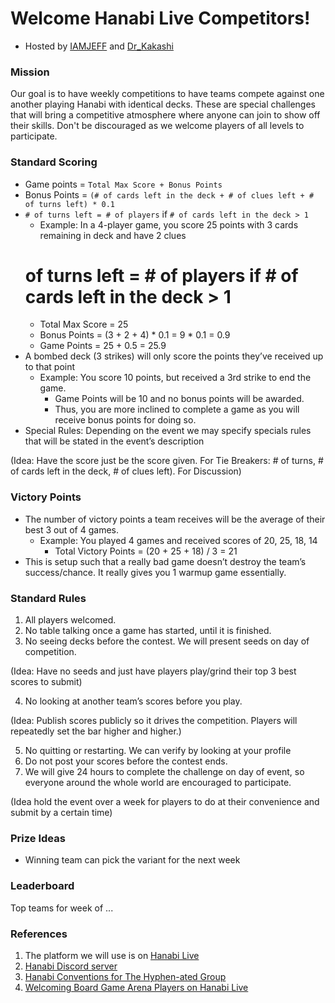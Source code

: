 # Welcome Hanabi Live Competitors!
* Hosted by [IAMJEFF](https://github.com/iamwhoiamhahaha) and [Dr_Kakashi](https://github.com/Dr-Kakashi)

### Mission
Our goal is to have weekly competitions to have teams compete against one another playing Hanabi with identical decks.  These are special challenges that will bring a competitive atmosphere where anyone can join to show off their skills.  Don't be discouraged as we welcome players of all levels to participate.

### Standard Scoring
* Game points = `Total Max Score + Bonus Points`
* Bonus Points = `(# of cards left in the deck + # of clues left + # of turns left) * 0.1`
* `# of turns left = # of players` if `# of cards left in the deck > 1`
  * Example: In a 4-player game, you score 25 points with 3 cards remaining in deck and have 2 clues
  # of turns left = # of players if # of cards left in the deck > 1
    * Total Max Score = 25
    * Bonus Points = (3 + 2 + 4) * 0.1 = 9 * 0.1 = 0.9
    * Game Points = 25 + 0.5 = 25.9
* A bombed deck (3 strikes) will only score the points they’ve received up to that point
  * Example: You score 10 points, but received a 3rd strike to end the game.
    * Game Points will be 10 and no bonus points will be awarded.  
    * Thus, you are more inclined to complete a game as you will receive bonus points for doing so. 
* Special Rules:  Depending on the event we may specify specials rules that will be stated in the event’s description

(Idea: Have the score just be the score given.  For Tie Breakers: # of turns, # of cards left in the deck, # of clues left).  For Discussion)

### Victory Points
* The number of victory points a team receives will be the average of their best 3 out of 4 games.
  * Example: You played 4 games and received scores of 20, 25, 18, 14
    * Total Victory Points = (20 + 25 + 18) / 3 = 21
* This is setup such that a really bad game doesn’t destroy the team’s success/chance.  It really gives you 1 warmup game essentially.

### Standard Rules
1.	All players welcomed.
2.	No table talking once a game has started, until it is finished.
3.	No seeing decks before the contest. We will present seeds on day of competition.

(Idea: Have no seeds and just have players play/grind their top 3 best scores to submit)

4.	No looking at another team’s scores before you play.

(Idea: Publish scores publicly so it drives the competition.  Players will repeatedly set the bar higher and higher.)

5.	No quitting or restarting.  We can verify by looking at your profile
6.	Do not post your scores before the contest ends.
7.	We will give 24 hours to complete the challenge on day of event, so everyone around the whole world are encouraged to participate.  

(Idea hold the event over a week for players to do at their convenience and submit by a certain time) 

### Prize Ideas
* Winning team can pick the variant for the next week

### Leaderboard
Top teams for week of ...

### References
1. The platform we will use is on <a href="https://hanabi.live" rel="nofollow">Hanabi Live</a>
2. <a href="https://discord.gg/FADvkJp" rel="nofollow">Hanabi Discord server</a>
3. <a href="https://github.com/Zamiell/hanabi-conventions" rel="nofollow">Hanabi Conventions for The Hyphen-ated Group</a>
4. <a href="https://github.com/Zamiell/hanabi-conventions/blob/master/misc/BGA.md" rel="nofollow">Welcoming Board Game Arena Players on Hanabi Live</a>

<br/>
